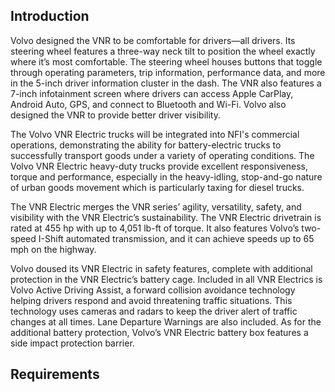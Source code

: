 ## Introduction

Volvo designed the VNR to be comfortable for drivers—all drivers. Its steering wheel features a three-way neck tilt to position the wheel exactly where it’s most comfortable. The steering wheel houses buttons that toggle through operating parameters, trip information, performance data, and more in the 5-inch driver information cluster in the dash. The VNR also features a 7-inch infotainment screen where drivers can access Apple CarPlay, Android Auto, GPS, and connect to Bluetooth and Wi-Fi. Volvo also designed the VNR to provide better driver visibility.

The Volvo VNR Electric trucks will be integrated into NFI's commercial operations, demonstrating the ability for battery-electric trucks to successfully transport goods under a variety of operating conditions. The Volvo VNR Electric heavy-duty trucks provide excellent responsiveness, torque and performance, especially in the heavy-idling, stop-and-go nature of urban goods movement which is particularly taxing for diesel trucks.

The VNR Electric merges the VNR series’ agility, versatility, safety, and visibility with the VNR Electric’s sustainability. The VNR Electric drivetrain is rated at 455 hp with up to 4,051 lb-ft of torque. It also features Volvo’s two-speed I-Shift automated transmission, and it can achieve speeds up to 65 mph on the highway.

Volvo doused its VNR Electric in safety features, complete with additional protection in the VNR Electric’s battery cage. Included in all VNR Electrics is Volvo Active Driving Assist, a forward collision avoidance technology helping drivers respond and avoid threatening traffic situations. This technology uses cameras and radars to keep the driver alert of traffic changes at all times. Lane Departure Warnings are also included. As for the additional battery protection, Volvo’s VNR Electric battery box features a side impact protection barrier.
## Requirements
